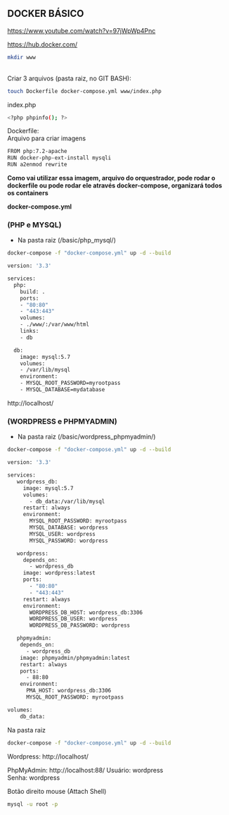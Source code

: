 ## DOCKER BÁSICO

https://www.youtube.com/watch?v=97jWpWp4Pnc

https://hub.docker.com/


```sh
mkdir www
```
<br />
Criar 3 arquivos (pasta raiz, no GIT BASH):<br />

```sh
touch Dockerfile docker-compose.yml www/index.php
```

index.php

```sh
<?php phpinfo(); ?>
```


Dockerfile:<br />
Arquivo para criar imagens<br />

```sh
FROM php:7.2-apache
RUN docker-php-ext-install mysqli
RUN a2enmod rewrite
```


<b>Como vai utilizar essa imagem, arquivo do orquestrador, pode rodar o dockerfile ou pode rodar ele através docker-compose, organizará todos os containers</b><br />

<b>docker-compose.yml</b><br />

### (PHP e MYSQL)
* Na pasta raiz (/basic/php_mysql/)

```sh
docker-compose -f "docker-compose.yml" up -d --build
```

```sh
version: '3.3'

services:
  php:
    build: .
    ports:
    - "80:80"
    - "443:443"
    volumes:
    - ./www/:/var/www/html
    links:
    - db

  db:
    image: mysql:5.7
    volumes:
    - /var/lib/mysql
    environment:
    - MYSQL_ROOT_PASSWORD=myrootpass
    - MYSQL_DATABASE=mydatabase
```

http://localhost/


### (WORDPRESS e PHPMYADMIN)
* Na pasta raiz (/basic/wordpress_phpmyadmin/)

```sh
docker-compose -f "docker-compose.yml" up -d --build
```

```sh
version: '3.3'

services:
   wordpress_db:
     image: mysql:5.7
     volumes:
       - db_data:/var/lib/mysql
     restart: always
     environment:
       MYSQL_ROOT_PASSWORD: myrootpass
       MYSQL_DATABASE: wordpress
       MYSQL_USER: wordpress
       MYSQL_PASSWORD: wordpress

   wordpress:
     depends_on:
       - wordpress_db
     image: wordpress:latest
     ports:
       - "80:80"
       - "443:443"
     restart: always
     environment:
       WORDPRESS_DB_HOST: wordpress_db:3306
       WORDPRESS_DB_USER: wordpress
       WORDPRESS_DB_PASSWORD: wordpress

   phpmyadmin:
    depends_on:
      - wordpress_db
    image: phpmyadmin/phpmyadmin:latest
    restart: always
    ports:
      - 88:80
    environment:
      PMA_HOST: wordpress_db:3306
      MYSQL_ROOT_PASSWORD: myrootpass

volumes:
    db_data:
```

Na pasta raiz

```sh
docker-compose -f "docker-compose.yml" up -d --build
```


Wordpress: http://localhost/

PhpMyAdmin: http://localhost:88/
Usuário: wordpress <br />
Senha: wordpress<br />



Botão direito mouse (Attach Shell)
```sh
mysql -u root -p
```

